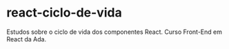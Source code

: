 # react-ciclo-de-vida
Estudos sobre o ciclo de vida dos componentes React. Curso Front-End em React da Ada.
